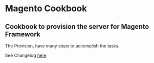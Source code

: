# Magento Cookbook
## Cookbook to provision the server for Magento Framework

The Provision, have many steps to accomplish the tasks.

See Changelog [here](CHANGELOG.md)

